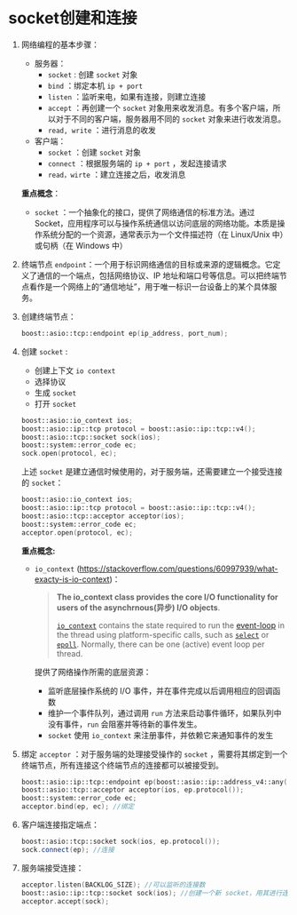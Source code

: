 # socket创建和连接

1. 网络编程的基本步骤：

   * 服务器：
     * `socket` : 创建 `socket` 对象
     * `bind` ：绑定本机 `ip + port` 
     * `listen` ：监听来电，如果有连接，则建立连接
     * `accept` ：再创建一个 `socket` 对象用来收发消息。有多个客户端，所以对于不同的客户端，服务器用不同的 `socket` 对象来进行收发消息。
     *  `read, write` ：进行消息的收发
   * 客户端：
     * `socket` ：创建 `socket` 对象
     * `connect` ：根据服务端的 `ip + port` ，发起连接请求
     *  `read，wirte` ：建立连接之后，收发消息

   **重点概念**：

   * `socket` ：一个抽象化的接口，提供了网络通信的标准方法。通过 Socket，应用程序可以与操作系统通信以访问底层的网络功能。本质是操作系统分配的一个资源，通常表示为一个文件描述符（在 Linux/Unix 中）或句柄（在 Windows 中）

2. 终端节点 `endpoint`：一个用于标识网络通信的目标或来源的逻辑概念。它定义了通信的一个端点，包括网络协议、IP 地址和端口号等信息。可以把终端节点看作是一个网络上的“通信地址”，用于唯一标识一台设备上的某个具体服务。

3. 创建终端节点：
   ```cpp
   boost::asio::tcp::endpoint ep(ip_address, port_num);
   ```

4. 创建 `socket` :

   * 创建上下文 `io context`
   * 选择协议
   * 生成 `socket` 
   * 打开 `socket`

   ```cpp
   boost::asio::io_context ios;
   boost::asio::ip::tcp protocol = boost::asio::ip::tcp::v4();
   boost::asio::tcp::socket sock(ios);
   boost::system::error_code ec;
   sock.open(protocol, ec);
   ```

   上述 `socket` 是建立通信时候使用的，对于服务端，还需要建立一个接受连接的 `socket`：
   ```cpp
   boost::asio::io_context ios;
   boost::asio::ip::tcp protocol = boost::asio::ip::tcp::v4();
   boost::asio::tcp::acceptor acceptor(ios);
   boost::system::error_code ec;
   acceptor.open(protocol, ec);
   ```

   **重点概念:**

   * `io_context` (https://stackoverflow.com/questions/60997939/what-exacty-is-io-context)：

     > **The io_context class provides the core I/O functionality for users of the asynchrnous(异步) I/O objects**.
     >
     > [`io_context`](https://www.boost.org/doc/libs/develop/doc/html/boost_asio/reference/io_context.html) contains the state required to run the [event-loop](https://en.wikipedia.org/wiki/Event_loop) in the thread using platform-specific calls, such as [`select`](http://man7.org/linux/man-pages/man2/select.2.html) or [`epoll`](http://man7.org/linux/man-pages/man7/epoll.7.html). Normally, there can be one (active) event loop per thread.

     提供了网络操作所需的底层资源：

     * 监听底层操作系统的 I/O 事件，并在事件完成以后调用相应的回调函数
     * 维护一个事件队列，通过调用 `run` 方法来启动事件循环，如果队列中没有事件，`run` 会阻塞并等待新的事件发生。
     * `socket` 使用 `io_context` 来注册事件，并依赖它来通知事件的发生

5. 绑定 `acceptor` ：对于服务端的处理接受操作的 `socket` ，需要将其绑定到一个终端节点，所有连接这个终端节点的连接都可以被接受到。
   ```cpp
   boost::asio::ip::tcp::endpoint ep(boost::asio::ip::address_v4::any(), port_num);
   boost::asio::tcp::acceptor acceptor(ios, ep.protocol());
   boost::system::error_code ec;
   acceptor.bind(ep, ec); //绑定
   ```

6. 客户端连接指定端点：
   ```cpp
   boost::asio::tcp::socket sock(ios, ep.protocol());
   sock.connect(ep); //连接
   ```

7. 服务端接受连接：
   ```cpp
   acceptor.listen(BACKLOG_SIZE); //可以监听的连接数
   boost::asio::ip::tcp::socket sock(ios); //创建一个新 socket，用其进行连接
   acceptor.accept(sock);
   ```

   



